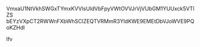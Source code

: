 VmxaU1NtVkhSWGxTYmxKVVlsUldVbFpyVWtOVVJrVjVUbGM1YUUxck5VTlZS
bEYzVXpCT2RWWnFXbWhSClZEQTVRMmR3YldKWE9EMEtDbVJoWVE9PQoKZHdl

lfv